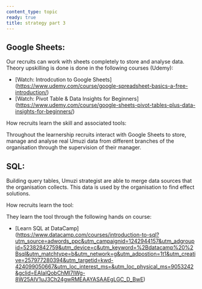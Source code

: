 ```yaml
---
content_type: topic
ready: true
title: strategy part 3
---
```


## Google Sheets:

Our recruits can work with sheets completely to store and analyse data. Theory upskilling is done is done in the following courses (Udemy):

- [Watch: Introdcution to Google Sheets] (https://www.udemy.com/course/google-spreadsheet-basics-a-free-introduction/)
- [Watch: Pivot Table & Data Insights for Beginners] (https://www.udemy.com/course/google-sheets-pivot-tables-plus-data-insights-for-beginners/)

How recruits learn the skill and associated tools:

Throughout the learnership recruits interact with Google Sheets to store, manage and analyse real Umuzi data from different branches of the organisation through the supervision of their manager.

## SQL:

Building query tables, Umuzi strategist are able to merge data sources that the organisation collects. This data is used by the organisation to find effect solutions.

How recruits learn the tool:

They learn the tool through the following hands on course:

- [Learn SQL at DataCamp] (https://www.datacamp.com/courses/introduction-to-sql?utm_source=adwords_ppc&utm_campaignid=1242944157&utm_adgroupid=52382842759&utm_device=c&utm_keyword=%2Bdatacamp%20%2Bsql&utm_matchtype=b&utm_network=g&utm_adpostion=1t1&utm_creative=257977280394&utm_targetid=kwd-424099050667&utm_loc_interest_ms=&utm_loc_physical_ms=9053242&gclid=EAIaIQobChMI7IWg-8W25AIV1uJ3Ch24gwRMEAAYASAAEgLGC_D_BwE)
